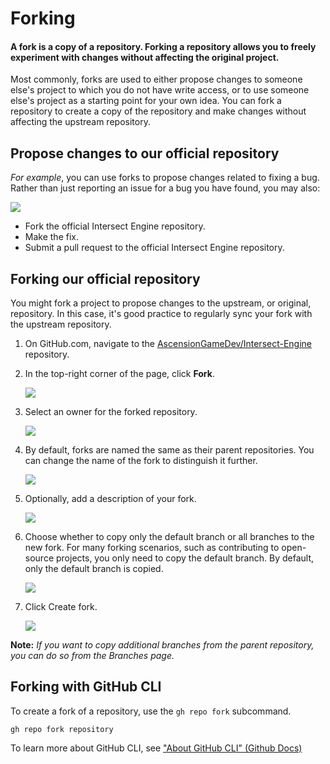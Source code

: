 # Forking
#### A fork is a copy of a repository. Forking a repository allows you to freely experiment with changes without affecting the original project.

Most commonly, forks are used to either propose changes to someone else's project to which you do not have write access, or to use someone else's project as a starting point for your own idea. You can fork a repository to create a copy of the repository and make changes without affecting the upstream repository.

## Propose changes to our official repository

_For example_, you can use forks to propose changes related to fixing a bug. Rather than just reporting an issue for a bug you have found, you may also:

![](https://s3.us-east-2.amazonaws.com/ascensiongamedev/filehost/d7f0cafd118bcffebb9716b74c5c16d3.png)

* Fork the official Intersect Engine repository.
* Make the fix.
* Submit a pull request to the official Intersect Engine repository.



## Forking our official repository

You might fork a project to propose changes to the upstream, or original, repository. In this case, it's good practice to regularly sync your fork with the upstream repository.


1. On GitHub.com, navigate to the [AscensionGameDev/Intersect-Engine](https://github.com/AscensionGameDev/Intersect-Engine) repository.


3. In the top-right corner of the page, click **Fork**.

   ![](https://s3.us-east-2.amazonaws.com/ascensiongamedev/filehost/680070ea8ea1cc078d13271227e078c9.png)


3. Select an owner for the forked repository.

   ![](https://s3.us-east-2.amazonaws.com/ascensiongamedev/filehost/4521b82af1c14fe325839e450294be23.png)


4. By default, forks are named the same as their parent repositories. You can change the name of the fork to distinguish it further.

   ![](https://s3.us-east-2.amazonaws.com/ascensiongamedev/filehost/acb38e896a45b54b16e1a0dfa596d585.png)


5. Optionally, add a description of your fork.

   ![](https://s3.us-east-2.amazonaws.com/ascensiongamedev/filehost/73f66cba456ed797c3bef98bc5d5bbdd.png)


6. Choose whether to copy only the default branch or all branches to the new fork. For many forking scenarios, such as contributing to open-source projects, you only need to copy the default branch. By default, only the default branch is copied.

   ![](https://s3.us-east-2.amazonaws.com/ascensiongamedev/filehost/499f34fc98661c79f34f9facce24c7ba.png)


7. Click Create fork.

   ![](https://s3.us-east-2.amazonaws.com/ascensiongamedev/filehost/b8ac87ff48db5b6b34e23f86abfbce8b.png)


**Note:** _If you want to copy additional branches from the parent repository, you can do so from the Branches page._

## Forking with GitHub CLI

To create a fork of a repository, use the ``gh repo fork`` subcommand.
```
gh repo fork repository
```

To learn more about GitHub CLI, see ["About GitHub CLI" (Github Docs)](https://docs.github.com/en/github-cli/github-cli/about-github-cli)
